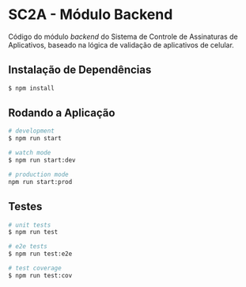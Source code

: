 # SC2A - Módulo Backend

Código do módulo _backend_ do Sistema de Controle de Assinaturas de Aplicativos, baseado
na lógica de validação de aplicativos de celular.

## Instalação de Dependências

```bash
$ npm install
```

## Rodando a Aplicação

```bash
# development
$ npm run start

# watch mode
$ npm run start:dev

# production mode
npm run start:prod
```

## Testes

```bash
# unit tests
$ npm run test

# e2e tests
$ npm run test:e2e

# test coverage
$ npm run test:cov
```
